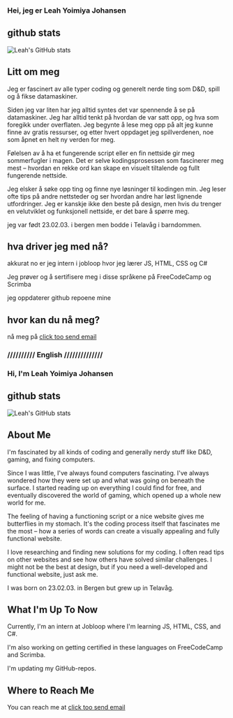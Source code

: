 
### Hei, jeg er Leah Yoimiya Johansen

## github stats
![Leah's GitHub stats](https://github-readme-stats.vercel.app/api?username=LeahJKH&show_icons=true&theme=synthwave)


## Litt om meg
Jeg er fascinert av alle typer coding og generelt nerde ting som D&D, spill og å fikse datamaskiner.

Siden jeg var liten har jeg alltid syntes det var spennende å se på datamaskiner. Jeg har alltid tenkt på hvordan de var satt opp, og hva som foregikk under overflaten. Jeg begynte å lese meg opp på alt jeg kunne finne av gratis ressurser, og etter hvert oppdaget jeg spillverdenen, noe som åpnet en helt ny verden for meg.

Følelsen av å ha et fungerende script eller en fin nettside gir meg sommerfugler i magen. Det er selve kodingsprosessen som fascinerer meg mest – hvordan en rekke ord kan skape en visuelt tiltalende og fullt fungerende nettside.

Jeg elsker å søke opp ting og finne nye løsninger til kodingen min. Jeg leser ofte tips på andre nettsteder og ser hvordan andre har løst lignende utfordringer. Jeg er kanskje ikke den beste på design, men hvis du trenger en velutviklet og funksjonell nettside, er det bare å spørre meg.

jeg var født 23.02.03. i bergen men bodde i Telavåg i barndommen. 

## hva driver jeg med nå?
 akkurat no er jeg intern i jobloop hvor jeg lærer JS, HTML, CSS og C#

 Jeg prøver og å sertifisere meg i disse språkene på FreeCodeCamp og Scrimba

 jeg oppdaterer github repoene mine

## hvor kan du nå meg?
nå meg på [click too send email](mailto:jobbjohansen@gmail.com?subject=[GitHub]%20Source%20Han%20Sans)

### **////////// English //////////////**
  
### Hi, I'm Leah Yoimiya Johansen

## github stats
![Leah's GitHub stats](https://github-readme-stats.vercel.app/api?username=LeahJKH&show_icons=true&theme=synthwave)

## About Me
I'm fascinated by all kinds of coding and generally nerdy stuff like D&D, gaming, and fixing computers.

Since I was little, I've always found computers fascinating. I've always wondered how they were set up and what was going on beneath the surface. I started reading up on everything I could find for free, and eventually discovered the world of gaming, which opened up a whole new world for me.

The feeling of having a functioning script or a nice website gives me butterflies in my stomach. It's the coding process itself that fascinates me the most – how a series of words can create a visually appealing and fully functional website.

I love researching and finding new solutions for my coding. I often read tips on other websites and see how others have solved similar challenges. I might not be the best at design, but if you need a well-developed and functional website, just ask me.

I was born on 23.02.03. in Bergen but grew up in Telavåg.

## What I'm Up To Now
Currently, I'm an intern at Jobloop where I'm learning JS, HTML, CSS, and C#.

I'm also working on getting certified in these languages on FreeCodeCamp and Scrimba.

I'm updating my GitHub-repos.

## Where to Reach Me
You can reach me at [click too send email](mailto:jobbjohansen@gmail.com?subject=[GitHub]%20Source%20Han%20Sans)
